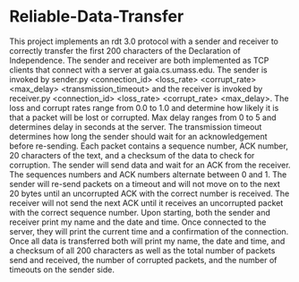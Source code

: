 # Reliable-Data-Transfer
This project implements an rdt 3.0 protocol with a sender and receiver to correctly transfer the first 200 characters of the Declaration
of Independence. The sender and receiver are both implemented as TCP clients that connect with a server at gaia.cs.umass.edu. The sender
is invoked by sender.py <connection_id> <loss_rate> <corrupt_rate> <max_delay> <transmission_timeout> and the receiver is invoked by
receiver.py <connection_id> <loss_rate> <corrupt_rate> <max_delay>. The loss and corrupt rates range from 0.0 to 1.0 and determine how 
likely it is that a packet will be lost or corrupted. Max delay ranges from 0 to 5 and determines delay in seconds at the server. The 
transmission timeout determines how long the sender should wait for an acknowledgement before re-sending. Each packet contains a sequence
number, ACK number, 20 characters of the text, and a checksum of the data to check for corruption. The sender will send data and wait for
an ACK from the receiver. The sequences numbers and ACK numbers alternate between 0 and 1. The sender will re-send packets on a timeout and
will not move on to the next 20 bytes until an uncorrupted ACK with the correct number is received. The receiver will not send the next ACK
until it receives an uncorrupted packet with the correct sequence number. Upon starting, both the sender and receiver print my name and the
date and time. Once connected to the server, they will print the current time and a confirmation of the connection. Once all data is transferred
both will print my name, the date and time, and a checksum of all 200 characters as well as the total number of packets send and received, the
number of corrupted packets, and the number of timeouts on the sender side.
